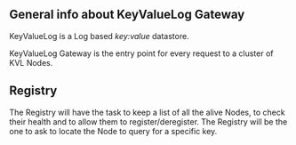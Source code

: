 ## General info about KeyValueLog Gateway

KeyValueLog is a Log based *key:value* datastore.

KeyValueLog Gateway is the entry point for every request to a cluster of KVL Nodes.

## Registry
The Registry will have the task to keep a list of all the alive Nodes, to check their health and to allow them to register/deregister. The Registry will be the one to ask to locate the Node to query for a specific key.